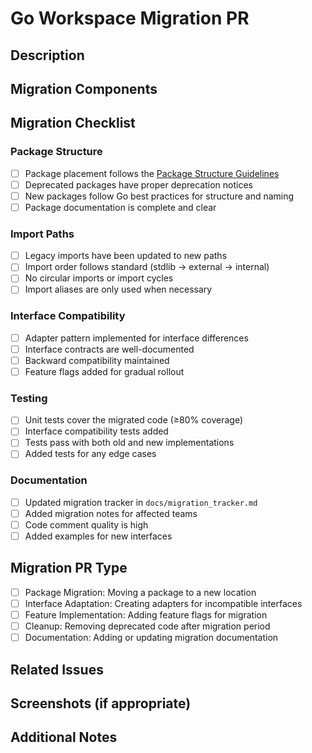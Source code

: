 # Go Workspace Migration PR

## Description
<!-- Describe the changes being made in this PR -->

## Migration Components
<!-- List the packages or interfaces that are being migrated -->

## Migration Checklist

### Package Structure
- [ ] Package placement follows the [Package Structure Guidelines](../docs/package_structure.md)
- [ ] Deprecated packages have proper deprecation notices
- [ ] New packages follow Go best practices for structure and naming
- [ ] Package documentation is complete and clear

### Import Paths
- [ ] Legacy imports have been updated to new paths
- [ ] Import order follows standard (stdlib → external → internal)
- [ ] No circular imports or import cycles
- [ ] Import aliases are only used when necessary

### Interface Compatibility
- [ ] Adapter pattern implemented for interface differences
- [ ] Interface contracts are well-documented
- [ ] Backward compatibility maintained
- [ ] Feature flags added for gradual rollout

### Testing
- [ ] Unit tests cover the migrated code (≥80% coverage)
- [ ] Interface compatibility tests added
- [ ] Tests pass with both old and new implementations
- [ ] Added tests for any edge cases

### Documentation
- [ ] Updated migration tracker in `docs/migration_tracker.md`
- [ ] Added migration notes for affected teams
- [ ] Code comment quality is high
- [ ] Added examples for new interfaces

## Migration PR Type
<!-- Check one of the following -->
- [ ] Package Migration: Moving a package to a new location
- [ ] Interface Adaptation: Creating adapters for incompatible interfaces
- [ ] Feature Implementation: Adding feature flags for migration
- [ ] Cleanup: Removing deprecated code after migration period
- [ ] Documentation: Adding or updating migration documentation

## Related Issues
<!-- Link any related issues -->

## Screenshots (if appropriate)
<!-- Include screenshots for UI changes -->

## Additional Notes
<!-- Any additional information that might be useful for reviewers -->
